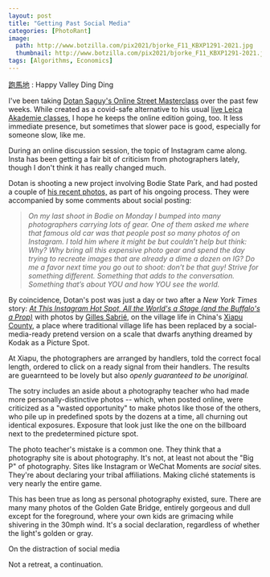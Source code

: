 ```yaml
---
layout: post
title: "Getting Past Social Media"
categories: [PhotoRant]
image:
  path: http://www.botzilla.com/pix2021/bjorke_F11_KBXP1291-2021.jpg
  thumbnail: http://www.botzilla.com/pix2021/bjorke_F11_KBXP1291-2021.jpg
tags: [Algorithms, Economics]
---
```


<a href="https://www.instagram.com/p/BPJUpRTAtij/">跑馬地</a> : Happy Valley Ding Ding

I've been taking <a href="https://courses.dotansaguy.com/">Dotan Saguy's Online Street Masterclass</a> over the past few weeks. While created as a covid-safe alternative to his usual <a href="https://leicaakademieusa.com/product/street-photography-in-depth-venice-beach-with-dotan-saguy-september-2021/">live Leica Akademie classes</a>, I hope he keeps the online edition going, too. It less immediate presence, but sometimes that slower pace is good, especially for someone slow, like me.

During an online discussion session, the topic of Instagram came along. Insta has been getting a fair bit of criticism from photographers lately, though I don't think it has really changed much.

Dotan is shooting a new project involving Bodie State Park, and had posted a couple of <a href="https://www.instagram.com/p/CQwO679Le8G/k">his recent photos,</a> as part of his ongoing process. They were accompanied by some comments about social posting:

<!--more-->

<blockquote><i>On my last shoot in Bodie on Monday I bumped into many photographers carrying lots of gear. One of them asked me where that famous old car was that people post so many photos of on Instagram. I told him where it might be but couldn’t help but think: Why? Why bring all this expensive photo gear and spend the day trying to recreate images that are already a dime a dozen on IG? Do me a favor next time you go out to shoot: don’t be that guy! Strive for something different. Something that adds to the conversation. Something that’s about YOU and how YOU see the world.</i></blockquote>

By coincidence, Dotan's post was just a day or two after a <i>New York Times</i> story: <a href="https://www.nytimes.com/2021/06/28/world/asia/china-staged-photo-shoots.html"><i>At This Instagram Hot Spot, All the World's a Stage (and the Buffalo's a Prop)</i></a> with photos by <a href="https://www.gsabrie.com/">Gilles Sabrié,</a> on the village life in China's <a href="https://en.wikipedia.org/wiki/Xiapu_County">Xiapu County,</a> a place where traditional village life has been replaced by a social-media-ready pretend version on a scale that dwarfs anything dreamed by Kodak as a Picture Spot.

At Xiapu, the photographers are arranged by handlers, told the correct focal length, ordered to click on a ready signal from their handlers. The results are guearnteed to be lovely but also <i>openly guaranteed to be unoriginal.</i>

The sotry includes an aside about a photography teacher who had made more personally-distinctive photos -- which, when posted online, were criticized as a "wasted opportunity" to make photos like those of the others, who pile up in predefined spots by the dozens at a time, all churning out identical exposures. Exposure that look just like the one on the billboard next to the predetermined picture spot.

The photo teacher's mistake is a common one. They think that a photography site is about photography. It's not, at least not about the "Big P" of photography. Sites like Instagram or WeChat Moments are <i>social</i> sites. They're about declaring your tribal affiliations. Making cliché statements is very nearly the entire game.

This has been true as long as personal photography existed, sure. There are many many photos of the Golden Gate Bridge, entirely gorgeous and dull except for the foreground, where your own kids are grimacing while shivering in the 30mph wind. It's a social declaration, regardless of whether the light's golden or gray.

On the distraction of social media

Not a retreat, a continuation.

